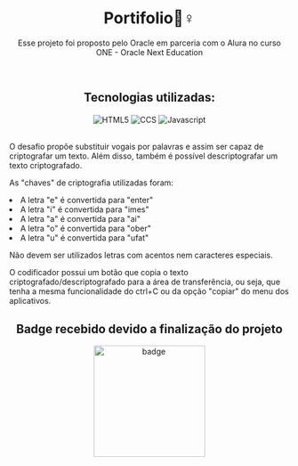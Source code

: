 <h1 align="center">Portifolio🏻‍♀️</h1>
<p align="center">Esse projeto foi proposto pelo Oracle em parceria com o Alura no curso ONE - Oracle Next Education</p>

<br>

<div align="center">
  <h2>Tecnologias utilizadas:</h2>
  <img align="center" alt="HTML5" src="https://img.shields.io/badge/HTML5-E34F26?style=for-the-badge&logo=html5&logoColor=white"/> <img align="center" alt="CCS" src="https://img.shields.io/badge/CSS-239120?&style=for-the-badge&logo=css3&logoColor=white"/> <img align="center" alt="Javascript" src="https://img.shields.io/badge/JavaScript-F7DF1E?style=for-the-badge&logo=javascript&logoColor=black"/> 
</div>

<br>

  <p>O desafio propõe substituir vogais por palavras e assim ser capaz de criptografar um texto. Além disso, também é possível descriptografar um texto criptografado.</p>

  <p>As "chaves" de criptografia utilizadas foram:</p>
  <p><li>A letra "e" é convertida para "enter"</li>
  <li>A letra "i" é convertida para "imes"</li>
  <li>A letra "a" é convertida para "ai"</li>
  <li>A letra "o" é convertida para "ober"</li>
  <li>A letra "u" é convertida para "ufat"</li></p>
    
<p>Não devem ser utilizados letras com acentos nem caracteres especiais.</p>
<p>O codificador possui um botão que copia o texto criptografado/descriptografado para a área de transferência, ou seja, que tenha a mesma funcionalidade do ctrl+C ou da opção "copiar" do menu dos aplicativos.</p>

<div align="center">
  <h2>Badge recebido devido a finalização do projeto</h2>
  <img alt="badge" width="200px" src="/imagens/badge.png"/>
</div>
